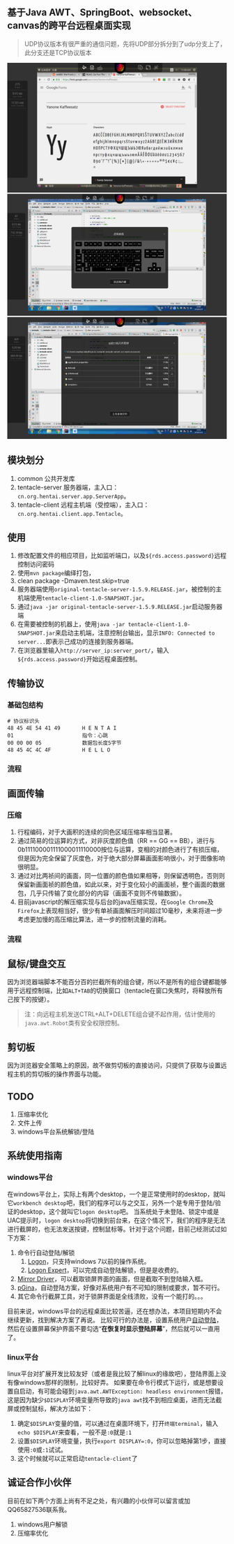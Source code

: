 ## 基于Java AWT、SpringBoot、websocket、canvas的跨平台远程桌面实现
> UDP协议版本有很严重的通信问题，先将UDP部分拆分到了udp分支上了，此分支还是TCP协议版本

<img src="./additional/tentacle.png" />
<img src="./additional/keyboard.png" />
<img src="./additional/fmanager.png" />

## 模块划分
1. common 公共开发库
2. tentacle-server 服务器端，主入口：`cn.org.hentai.server.app.ServerApp`。
3. tentacle-client 远程主机端（受控端），主入口：`cn.org.hentai.client.app.Tentacle`。

## 使用
1. 修改配置文件的相应项目，比如监听端口，以及`${rds.access.password}`远程控制访问密码
2. 使用`mvn package`编绎打包，
3. clean package  -Dmaven.test.skip=true
4. 服务器端使用`original-tentacle-server-1.5.9.RELEASE.jar`，被控制的主机端使用`tentacle-client-1.0-SNAPSHOT.jar`。
5. 通过`java -jar original-tentacle-server-1.5.9.RELEASE.jar`启动服务器端
6. 在需要被控制的机器上，使用`java -jar tentacle-client-1.0-SNAPSHOT.jar`来启动主机端，注意控制台输出，显示`INFO: Connected to server...`即表示己成功的连接到服务器端。
7. 在浏览器里输入`http://server_ip:server_port/`，输入`${rds.access.password}`开始远程桌面控制。

## 传输协议
### 基础包结构
```
# 协议标识头
48 45 4E 54 41 49       H E N T A I
01                      指令：心跳
00 00 00 05             数据包长度5字节
48 45 4C 4C 4F          H E L L O
```
### 流程

## 画面传输
### 压缩
1. 行程编码，对于大画积的连续的同色区域压缩率相当显著。
2. 通过简易的位运算的方式，对非灰度颜色值（RR == GG == BB），进行与0b111100001111000011110000按位与运算，变相的对颜色进行了有损压缩，但是因为完全保留了灰度色，对于绝大部分屏幕画面影响很小，对于图像影响很明显。
3. 通过对比两祯间的画面，同一位置的颜色值如果相等，则保留透明色，否则则保留新画面祯的颜色值，如此以来，对于变化较小的画面祯，整个画面的数据包，几乎只传输了变化部分的内容（画面不变则不传输数据）。
4. 目前javascript的解压缩实现与后台的java压缩实现，在`Google Chrome`及`Firefox`上表现相当好，很少有单祯画面解压时间超过10毫秒，未来将进一步考虑更加慢的高压缩比算法，进一步的控制流量的消耗。

### 流程

## 鼠标/键盘交互
因为浏览器端脚本不能百分百的拦截所有的组合键，所以不是所有的组合键都能够用于远程控制端，比如`ALT+TAB`的切换窗口（tentacle在窗口失焦时，将释放所有己按下的按键）。
> 注：向远程主机发送CTRL+ALT+DELETE组合键不起作用，估计使用的`java.awt.Robot`类有安全权限控制。

## 剪切板
因为浏览器安全策略上的原因，故不做剪切板的直接访问，只提供了获取与设置远程主机的剪切板的操作界面与功能。

## TODO
1. 压缩率优化
2. 文件上传
3. windows平台系统解锁/登陆

## 系统使用指南
### windows平台
在windows平台上，实际上有两个desktop，一个是正常使用时的desktop，就叫它`workbench desktop`吧，我们的程序可以与之交互，另外一个是专用于登陆/验证的desktop，这个就叫它`logon desktop`吧。
当系统处于未登陆、锁定中或是UAC提示时，`logon desktop`将切换到前台来，在这个情况下，我们的程序是无法进行截屏的，也无法发送按键，控制鼠标等。针对于这个问题，目前己经测试过如下方案：
1. 命令行自动登陆/解锁
    1. [Logon](http://www.softtreetech.com/24x7/archive/51.htm)，只支持windows 7以前的操作系统。
    2. [Logon Expert](https://www.logonexpert.com/)，可以完成自动登陆解锁，但是是收费的。
2. [Mirror Driver](http://www.demoforge.com/dfmirage.htm)，可以截取锁屏界面的画面，但是截取不到登陆输入框。
3. [pGina](http://pgina.org/)，自动登陆方案，好像对系统用户有不可知的限制或要求，暂不可行。
4. 其它命令行截屏工具，对于锁屏界面是全线溃败，没有一个能打的。。。

目前来说，windows平台的远程桌面比较苦逼，还在想办法，本项目短期内不会继续更新，找到解决方案了再说。
比较可行的办法是，设置系统用户[自动登陆](https://zhidao.baidu.com/question/118873767.html)，然后在设置屏幕保护界面不要勾选“**在恢复时显示登陆屏幕**”，然后就可以一直用了。

### linux平台
linux平台对扩展开发比较友好（或者是我比较了解linux的缘故吧），登陆界面上没有像windows那样的限制，比较好弄。
如果要在命令行模式下运行，或是想要设置自启动，有可能会碰到`java.awt.AWTException: headless environment`报错，这是因为缺少`$DISPLAY`环境变量所导致的`java awt`找不到相应桌面，进而无法截屏或控制鼠标，解决方法如下：
1. 确定`$DISPLAY`变量的值，可以通过在桌面环境下，打开`终端terminal`，输入`echo $DISPLAY`来查看，一般不是`:0`就是`:1`
2. 设置`$DISPLAY`环境变量，执行`export DISPLAY=:0`，你可以忽略掉第1步，直接使用`:0`或`:1`试试。
3. 这个时候就可以正常启动`tentacle-client`了

## 诚证合作小伙伴
目前在如下两个方面上尚有不足之处，有兴趣的小伙伴可以留言或加QQ65827536联系我。
1. windows用户解锁
2. 压缩率优化
